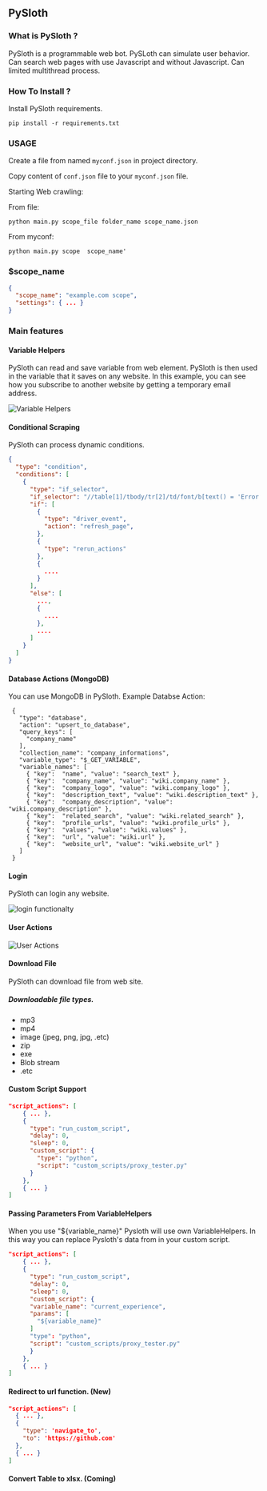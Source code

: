 ## PySloth  
  
### What is PySloth ?  
  
PySloth is a programmable web bot. PySLoth can simulate user behavior. Can search web pages with use Javascript and without Javascript.  Can limited multithread process.  
  
### How To Install ?  
  
Install PySloth requirements.  
  
```pip install -r requirements.txt```  

### USAGE

Create  a file from named ```myconf.json``` in project directory.  
  
Copy content of ```conf.json``` file to your ```myconf.json``` file.  

Starting Web crawling:  

From file:

``` python main.py scope_file folder_name scope_name.json ```    

From myconf:

``` python main.py scope  scope_name' ```  
  
### $scope_name  
  
```json  
{  
  "scope_name": "example.com scope",  
  "settings": { ... }  
}  

```  
  
### Main features  

#### Variable Helpers

PySloth can read and save variable from web element. PySloth is then used in the variable that it saves on any website. 
In this example, you can see how you subscribe to another website by getting a temporary email address.
  
![Variable Helpers](https://github.com/ebubekirtabak/scrappy/blob/master/media/gif/variable_helpers.gif "Variable Helpers")

#### Conditional Scraping

PySloth can process dynamic conditions.

````json
{
  "type": "condition",
  "conditions": [
    {
      "type": "if_selector",
      "if_selector": "//table[1]/tbody/tr[2]/td/font/b[text() = 'Error']",
      "if": [
        {
          "type": "driver_event",
          "action": "refresh_page",
        },
        {
          "type": "rerun_actions"
        },
        {
          ....
        }
      ],
      "else": [
        ...,
        {
          ....
        },
        ....
      ]
    }
  ]
}
````

#### Database Actions (MongoDB)

You can use MongoDB in PySloth.
Example Databse Action:
```
 {
   "type": "database",
   "action": "upsert_to_database",
   "query_keys": [
     "company_name"
   ],
   "collection_name": "company_informations",
   "variable_type": "$_GET_VARIABLE",
   "variable_names": [
     { "key":  "name", "value": "search_text" },
     { "key":  "company_name", "value": "wiki.company_name" },
     { "key":  "company_logo", "value": "wiki.company_logo" },
     { "key":  "description_text", "value": "wiki.description_text" },
     { "key":  "company_description", "value": "wiki.company_description" },
     { "key":  "related_search", "value": "wiki.related_search" },
     { "key":  "profile_urls", "value": "wiki.profile_urls" },
     { "key":  "values", "value": "wiki.values" },
     { "key":  "url", "value": "wiki.url" },
     { "key":  "website_url", "value": "wiki.website_url" }
   ]
 }
```
#### Login   

PySloth can login any website.

![login functionalty](https://github.com/ebubekirtabak/scrappy/blob/master/media/gif/login.gif "Login function")  
  
#### User Actions  
  
![User Actions](https://github.com/ebubekirtabak/scrappy/blob/master/media/gif/script_actions.gif "User Actions")

#### Download File

PySloth can download file from web site.

##### Downloadable file types.
- mp3
- mp4
- image (jpeg, png, jpg, .etc)
- zip
- exe
- Blob stream
- .etc

#### Custom Script Support

````json
"script_actions": [
    { ... },
    {
      "type": "run_custom_script",
      "delay": 0,
      "sleep": 0,
      "custom_script": {
        "type": "python",
        "script": "custom_scripts/proxy_tester.py"
      }
    },
    { ... }
]
````

#### Passing Parameters From VariableHelpers

When you use "${variable_name}" Pysloth will use own VariableHelpers. In this way you can replace Pysloth's data from in your custom script.

````json
"script_actions": [
    { ... },
    {
      "type": "run_custom_script",
      "delay": 0,
      "sleep": 0,
      "custom_script": {
      "variable_name": "current_experience",
      "params": [
        "${variable_name}"
      ]
      "type": "python",
      "script": "custom_scripts/proxy_tester.py"
      }
    },
    { ... }
]
````

#### Redirect to url function. (New)
````json
"script_actions": [
  { ... },
  {
    "type": 'navigate_to',
    "to": 'https://github.com'
  },
  { ... }
]
````

#### Convert Table to xlsx. (Coming) 

